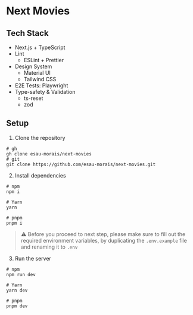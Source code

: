 # Next Movies

## Tech Stack 

- Next.js + TypeScript
- Lint
    - ESLint + Prettier
- Design System
    - Material UI
    - Tailwind CSS
- E2E Tests: Playwright
- Type-safety & Validation
    - ts-reset
    - zod

## Setup

1. Clone the repository

```
# gh
gh clone esau-morais/next-movies
# git
git clone https://github.com/esau-morais/next-movies.git
```

2. Install dependencies

```
# npm
npm i

# Yarn
yarn

# pnpm
pnpm i
```

> :warning: Before you proceed to next step,
> please make sure to fill out the required environment variables, 
> by duplicating the `.env.example` file and renaming it to `.env`

3. Run the server

```
# npm
npm run dev

# Yarn
yarn dev

# pnpm
pnpm dev
```
